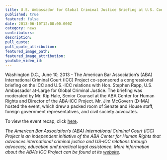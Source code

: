 ```yaml
---
title: U.S. Ambassador for Global Criminal Justice Briefing at U.S. Congress
published: true
featured: false
date: 2013-06-10T12:00:00.000Z
category: news
contributors:
description:
pull_quote:
pull_quote_attribution:
featured_image_path:
featured_image_attribution:
youtube_video_id:
---
```



Washington D.C., June 10, 2013 - The American Bar Association’s (ABA) International Criminal Court (ICC) Project co-sponsored a congressional briefing on the ICC and U.S.-ICC relations with Hon. Stephen Rapp, U.S. Ambassador at-Large for Global Criminal Justice. The briefing was moderated by Mr. Kip Hale, Senior Counsel at the ABA Center for Human Rights and Director of the ABA-ICC Project. Mr. Jim McGovern (D-MA) hosted the event, which drew a packed room of Senate and House staff, foreign government representatives, and civil society advocates.

To view the event recap, click [here](https://www.international-criminal-justice-today.org/events/us-ambassador-for-global-criminal-justice-briefing-at-us-congress/).

*The American Bar Association’s (ABA) International Criminal Court (ICC) Project is an independent initiative of the ABA Center for Human Rights that advances international criminal justice and US-ICC relations through advocacy, education and practical legal assistance. More information about the ABA’s ICC Project can be found at its [website](http://www.aba-icc.org/).*